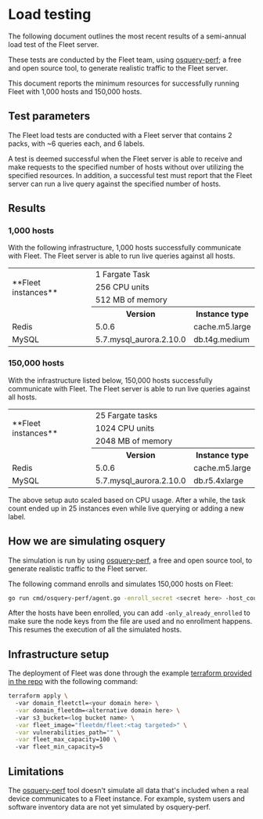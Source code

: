 # Load testing

The following document outlines the most recent results of a semi-annual load test of the Fleet server. 

These tests are conducted by the Fleet team, using [osquery-perf](https://github.com/fleetdm/fleet/tree/main/cmd/osquery-perf); a free and open source tool, to generate realistic traffic to the Fleet server.

This document reports the minimum resources for successfully running Fleet with 1,000 hosts and 150,000 hosts.

## Test parameters

The Fleet load tests are conducted with a Fleet server that contains 2 packs, with ~6 queries each, and 6 labels.

A test is deemed successful when the Fleet server is able to receive and make requests to the specified number of hosts without over utilizing the specified resources. In addition, a successful test must report that the Fleet server can run a live query against the specified number of hosts.

## Results

### 1,000 hosts

With the following infrastructure, 1,000 hosts successfully communicate with Fleet. The Fleet server is able to run live queries against all hosts.

<table>
<tr><td rowspan="3">**Fleet instances**</td><td colspan="2">1 Fargate Task</td></tr>
<tr><td colspan="2">256 CPU units</td></tr>
<tr><td colspan="2">512 MB of memory</td></tr>
<tr><td></td><th>Version</th><th>Instance type</th></tr>
<tr><td>Redis</td><td>5.0.6 </td><td>cache.m5.large</td></tr>
<tr><td>MySQL</td><td>5.7.mysql_aurora.2.10.0</td><td>db.t4g.medium</td></tr>
</table>

<!-- |&#8203;| Version                 |Instance type|
|-|-|-|
| Redis            | 5.0.6                   |cache.m5.large|
| MySQL            | 5.7.mysql_aurora.2.10.0 | db.t4g.medium|
 -->

### 150,000 hosts

With the infrastructure listed below, 150,000 hosts successfully communicate with Fleet. The Fleet server is able to run live queries against all hosts.

<table>
<tr><td rowspan="3">**Fleet instances**</td><td colspan="2">25 Fargate tasks</td></tr>
<tr><td colspan="2">1024 CPU units</td></tr>
<tr><td colspan="2">2048 MB of memory</td></tr>
<tr><td></td><th>Version</th><th>Instance type</th></tr>
<tr><td>Redis</td><td>5.0.6 </td><td>cache.m5.large</td></tr>
<tr><td>MySQL</td><td>5.7.mysql_aurora.2.10.0</td><td>db.r5.4xlarge</td></tr>
</table>

The above setup auto scaled based on CPU usage. After a while, the task count ended up in 25 instances even while live querying or adding a new label.

## How we are simulating osquery

The simulation is run by using [osquery-perf](https://github.com/fleetdm/fleet/tree/main/cmd/osquery-perf), a free and open source tool, to generate realistic traffic to the Fleet server.

The following command enrolls and simulates 150,000 hosts on Fleet:

```bash
go run cmd/osquery-perf/agent.go -enroll_secret <secret here> -host_count 150000 -server_url <server URL here> -node_key_file nodekeys
```

After the hosts have been enrolled, you can add `-only_already_enrolled` to make sure the node keys from the file are used and no enrollment happens. This resumes the execution of all the simulated hosts.

## Infrastructure setup

The deployment of Fleet was done through the example [terraform provided in the repo](https://github.com/fleetdm/fleet/tree/main/tools/terraform) with the following command:

```bash
terraform apply \ 
  -var domain_fleetctl=<your domain here> \
  -var domain_fleetdm=<alternative domain here> \ 
  -var s3_bucket=<log bucket name> \
  -var fleet_image="fleetdm/fleet:<tag targeted>" \
  -var vulnerabilities_path="" \
  -var fleet_max_capacity=100 \ 
  -var fleet_min_capacity=5
```

## Limitations

The [osquery-perf](https://github.com/fleetdm/fleet/tree/main/cmd/osquery-perf) tool doesn't simulate all data that's included when a real device communicates to a Fleet instance. For example, system users and software inventory data are not yet simulated by osquery-perf.
